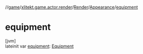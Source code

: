 //[game](../../../../index.md)/[xlitekt.game.actor.render](../../index.md)/[Render](../index.md)/[Appearance](index.md)/[equipment](equipment.md)

# equipment

[jvm]\
lateinit var [equipment](equipment.md): [Equipment](../../../xlitekt.game.content.container.equipment/-equipment/index.md)
